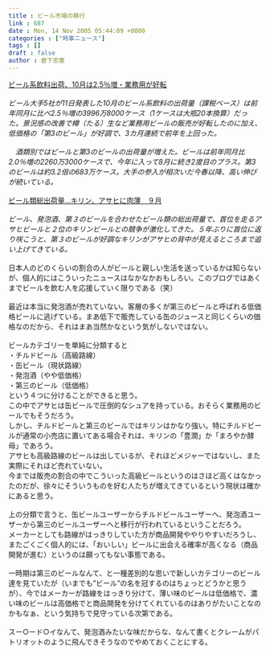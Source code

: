 ```yaml
---
title : ビール市場の移行
link : 687
date : Mon, 14 Nov 2005 05:44:09 +0000
categories : ["時事ニュース"]
tags : []
draft : false
author : 倉下忠憲
---
```


<A HREF="http://www.nikkei.co.jp/news/sangyo/20051111AT1D1104Y11112005.html" TARGET="_blank">ビール系飲料出荷、10月は2.5％増・業務用が好転</A><BR><BR><I>ビール大手5社が11日発表した10月のビール系飲料の出荷量（課税ベース）は前年同月に比べ2.5％増の3996万8000ケース（1ケースは大瓶20本換算）だった。景況感の改善で樽（たる）生など業務用ビールの販売が好転したのに加え、低価格の「第3のビール」が好調で、3カ月連続で前年を上回った。<BR><BR>　酒類別ではビールと第3のビールの出荷量が増えた。ビールは前年同月比2.0％増の2260万3000ケースで、今年に入って8月に続き2度目のプラス。第3のビールは約3.2倍の683万ケース。大手の参入が相次いだ今春以降、高い伸びが続いている。</I><BR><BR><A HREF="http://www.sankei.co.jp/news/051111/kei084.htm" TARGET="_blank">ビール類総出荷量…キリン、アサヒに肉薄　９月</A><BR><BR><I>ビール、発泡酒、第３のビールを合わせたビール類の総出荷量で、首位を走るアサヒビールと２位のキリンビールとの競争が激化してきた。５年ぶりに首位に返り咲こうと、第３のビールが好調なキリンがアサヒの背中が見えるところまで追い上げてきている。</I><BR><BR>日本人のどのくらいの割合の人がビールと親しい生活を送っているかは知らないが、個人的にはこういったニュースはなかなかおもしろい。このブログではあくまでビールを飲む人を応援していく限りである（笑）<BR><BR>最近は本当に発泡酒が売れていない。客層の多くが第三のビールと呼ばれる低価格ビールに逃げている。まあ低下で販売している缶のジュースと同じくらいの価格なのだから、それはまあ当然かなという気がしないではない。<BR><BR>ビールカテゴリーを単純に分類すると<BR>・チルドビール（高級路線）<BR>・缶ビール（現状路線）<BR>・発泡酒（やや低価格）<BR>・第三のビール（低価格）<BR>という４つに分けることができると思う。<BR>この中でアサヒは缶ビールで圧倒的なシュアを持っている。おそらく業務用のビールでもそうだろう。<BR>しかし、チルドビールと第三のビールではキリンはかなり強い。特にチルドビールが通常の小売店に置いてある場合それは、キリンの「豊潤」か「まろやか酵母」であろう。<BR>アサヒも高級路線のビールは出しているが、それほどメジャーではないし、また実際にそれほど売れていない。<BR>今までは販売の割合の中でこういった高級ビールというのはさほど高くはなかったのだが、徐々にそういうものを好む人たちが増えてきているという現状は確かにあると思う。<BR><BR>上の分類で言うと、缶ビールユーザーからチルドビールユーザーへ、発泡酒ユーザーから第三のビールユーザーへと移行が行われているということだろう。<BR>メーカーとしても路線がはっきりしていた方が商品開発ややりやすいだろうし、またごくごく個人的には、「おいしい」ビールに出会える確率が高くなる（商品開発が進む）というのは願ってもない事態である。<BR><BR>一時期は第三のビールなんて、と一種差別的な思いで新しいカテゴリーのビール達を見ていたが（いまでも”ビール”の名を冠するのはちょっとどうかと思うが）、今ではメーカーが路線をはっきり分けて、薄い味のビールは低価格で、濃い味のビールは高価格でと商品開発を分けてくれているのはありがたいことなのかもなぁ、という気持ちで見守っている次第である。<BR><BR>スー○ード○イなんて、発泡酒みたいな味だからな、なんて書くとクレームがパトリオットのように飛んできそうなのでやめておくことにする。<br><br>
